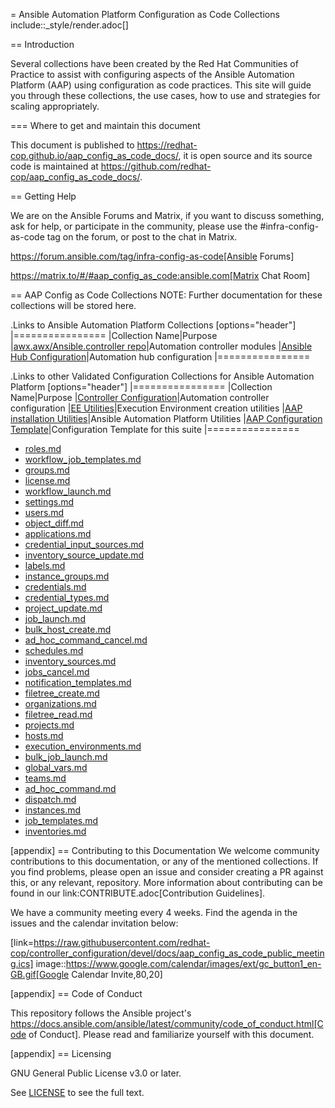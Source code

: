 = Ansible Automation Platform Configuration as Code Collections
include::_style/render.adoc[]

== Introduction

Several collections have been created by the Red Hat Communities of Practice to assist with configuring aspects of the Ansible Automation Platform (AAP) using configuration as code practices. This site will guide you through these collections, the use cases, how to use and strategies for scaling appropriately.

=== Where to get and maintain this document

This document is published to https://redhat-cop.github.io/aap_config_as_code_docs/, it is open source and its source code is maintained at https://github.com/redhat-cop/aap_config_as_code_docs/.

== Getting Help

We are on the Ansible Forums and Matrix, if you want to discuss something, ask for help, or participate in the community, please use the #infra-config-as-code tag on the forum, or post to the chat in Matrix.

https://forum.ansible.com/tag/infra-config-as-code[Ansible Forums]

https://matrix.to/#/#aap_config_as_code:ansible.com[Matrix Chat Room]

== AAP Config as Code Collections
NOTE: Further documentation for these collections will be stored here.

.Links to Ansible Automation Platform Collections
[options="header"]
|================
|Collection Name|Purpose
|[awx.awx/Ansible.controller repo](https://github.com/ansible/awx/tree/devel/awx_collection)|Automation controller modules
|[Ansible Hub Configuration](https://github.com/ansible/automation_hub_collection)|Automation hub configuration
|================

.Links to other Validated Configuration Collections for Ansible Automation Platform
[options="header"]
|================
|Collection Name|Purpose
|[Controller Configuration](https://github.com/redhat-cop/controller_configuration)|Automation controller configuration
|[EE Utilities](https://github.com/redhat-cop/ee_utilities)|Execution Environment creation utilities
|[AAP installation Utilities](https://github.com/redhat-cop/aap_utilities)|Ansible Automation Platform Utilities
|[AAP Configuration Template](https://github.com/redhat-cop/aap_configuration_template)|Configuration Template for this suite
|================

* [roles.md](collections/controller_configuration/roles.md)
* [workflow_job_templates.md](collections/controller_configuration/workflow_job_templates.md)
* [groups.md](collections/controller_configuration/groups.md)
* [license.md](collections/controller_configuration/license.md)
* [workflow_launch.md](collections/controller_configuration/workflow_launch.md)
* [settings.md](collections/controller_configuration/settings.md)
* [users.md](collections/controller_configuration/users.md)
* [object_diff.md](collections/controller_configuration/object_diff.md)
* [applications.md](collections/controller_configuration/applications.md)
* [credential_input_sources.md](collections/controller_configuration/credential_input_sources.md)
* [inventory_source_update.md](collections/controller_configuration/inventory_source_update.md)
* [labels.md](collections/controller_configuration/labels.md)
* [instance_groups.md](collections/controller_configuration/instance_groups.md)
* [credentials.md](collections/controller_configuration/credentials.md)
* [credential_types.md](collections/controller_configuration/credential_types.md)
* [project_update.md](collections/controller_configuration/project_update.md)
* [job_launch.md](collections/controller_configuration/job_launch.md)
* [bulk_host_create.md](collections/controller_configuration/bulk_host_create.md)
* [ad_hoc_command_cancel.md](collections/controller_configuration/ad_hoc_command_cancel.md)
* [schedules.md](collections/controller_configuration/schedules.md)
* [inventory_sources.md](collections/controller_configuration/inventory_sources.md)
* [jobs_cancel.md](collections/controller_configuration/jobs_cancel.md)
* [notification_templates.md](collections/controller_configuration/notification_templates.md)
* [filetree_create.md](collections/controller_configuration/filetree_create.md)
* [organizations.md](collections/controller_configuration/organizations.md)
* [filetree_read.md](collections/controller_configuration/filetree_read.md)
* [projects.md](collections/controller_configuration/projects.md)
* [hosts.md](collections/controller_configuration/hosts.md)
* [execution_environments.md](collections/controller_configuration/execution_environments.md)
* [bulk_job_launch.md](collections/controller_configuration/bulk_job_launch.md)
* [global_vars.md](collections/controller_configuration/global_vars.md)
* [teams.md](collections/controller_configuration/teams.md)
* [ad_hoc_command.md](collections/controller_configuration/ad_hoc_command.md)
* [dispatch.md](collections/controller_configuration/dispatch.md)
* [instances.md](collections/controller_configuration/instances.md)
* [job_templates.md](collections/controller_configuration/job_templates.md)
* [inventories.md](collections/controller_configuration/inventories.md)

[appendix]
== Contributing to this Documentation
We welcome community contributions to this documentation, or any of the mentioned collections. If you find problems, please open an issue and consider creating a PR against this, or any relevant, repository. More information about contributing can be found in our link:CONTRIBUTE.adoc[Contribution Guidelines].

We have a community meeting every 4 weeks. Find the agenda in the issues and the calendar invitation below:

[link=https://raw.githubusercontent.com/redhat-cop/controller_configuration/devel/docs/aap_config_as_code_public_meeting.ics]
image::https://www.google.com/calendar/images/ext/gc_button1_en-GB.gif[Google Calendar Invite,80,20]

[appendix]
== Code of Conduct

This repository follows the Ansible project's
https://docs.ansible.com/ansible/latest/community/code_of_conduct.html[Code of Conduct].
Please read and familiarize yourself with this document.

[appendix]
== Licensing

GNU General Public License v3.0 or later.

See [LICENSE](https://www.gnu.org/licenses/gpl-3.0.txt) to see the full text.